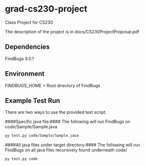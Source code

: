# grad-cs230-project
Class Project for CS230

The description of the project is in docs/CS230ProjectProposal.pdf

## Dependencies
FindBugs 3.0.1

## Environment
FINDBUGS_HOME = Root directory of FindBugs

## Example Test Run
There are two ways to use the provided test script.

####Specific java file:####
The following will run FindBugs on code/Sample/Sample.java
```bash
py test.py code/Sample/Sample.java
```

####All java files under target directory:####
The following will run FindBugs on all java files recursively found underneath code/
```bash
py test.py code
```
